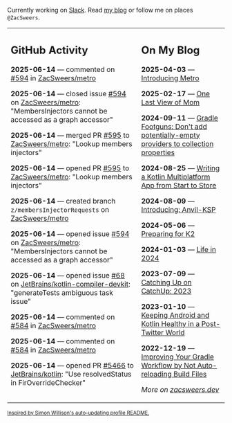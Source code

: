 Currently working on [Slack](https://slack.com/). Read [my blog](https://zacsweers.dev/) or follow me on places `@ZacSweers`.

<table><tr><td valign="top" width="60%">

## GitHub Activity
<!-- githubActivity starts -->
**2025-06-14** — commented on [#594](https://github.com/ZacSweers/metro/issues/594#issuecomment-2973420576) in [ZacSweers/metro](https://github.com/ZacSweers/metro)

**2025-06-14** — closed issue [#594](https://github.com/ZacSweers/metro/issues/594) on [ZacSweers/metro](https://github.com/ZacSweers/metro): "MembersInjectors cannot be accessed as a graph accessor"

**2025-06-14** — merged PR [#595](https://github.com/ZacSweers/metro/pull/595) to [ZacSweers/metro](https://github.com/ZacSweers/metro): "Lookup members injectors"

**2025-06-14** — opened PR [#595](https://github.com/ZacSweers/metro/pull/595) to [ZacSweers/metro](https://github.com/ZacSweers/metro): "Lookup members injectors"

**2025-06-14** — created branch `z/membersInjectorRequests` on [ZacSweers/metro](https://github.com/ZacSweers/metro)

**2025-06-14** — opened issue [#594](https://github.com/ZacSweers/metro/issues/594) on [ZacSweers/metro](https://github.com/ZacSweers/metro): "MembersInjectors cannot be accessed as a graph accessor"

**2025-06-14** — opened issue [#68](https://github.com/JetBrains/kotlin-compiler-devkit/issues/68) on [JetBrains/kotlin-compiler-devkit](https://github.com/JetBrains/kotlin-compiler-devkit): "generateTests ambiguous task issue"

**2025-06-14** — commented on [#584](https://github.com/ZacSweers/metro/pull/584#issuecomment-2973302567) in [ZacSweers/metro](https://github.com/ZacSweers/metro)

**2025-06-14** — commented on [#584](https://github.com/ZacSweers/metro/pull/584#issuecomment-2973300888) in [ZacSweers/metro](https://github.com/ZacSweers/metro)

**2025-06-14** — opened PR [#5466](https://github.com/JetBrains/kotlin/pull/5466) to [JetBrains/kotlin](https://github.com/JetBrains/kotlin): "Use resolvedStatus in FirOverrideChecker"
<!-- githubActivity ends -->
</td><td valign="top" width="40%">

## On My Blog
<!-- blog starts -->
**2025-04-03** — [Introducing Metro](https://www.zacsweers.dev/introducing-metro/)

**2025-02-17** — [One Last View of Mom](https://www.zacsweers.dev/one-last-view-of-mom/)

**2024-09-11** — [Gradle Footguns: Don't add potentially-empty providers to collection properties](https://www.zacsweers.dev/gradle-footgun-adding-empty-providers-to-collection-properties/)

**2024-08-25** — [Writing a Kotlin Multiplatform App from Start to Store](https://www.zacsweers.dev/writing-a-kotlin-multiplatform-app-from-start-to-store/)

**2024-08-09** — [Introducing: Anvil-KSP](https://www.zacsweers.dev/introducing-anvil-ksp/)

**2024-05-06** — [Preparing for K2](https://www.zacsweers.dev/preparing-for-k2/)

**2024-01-03** — [Life in 2024](https://www.zacsweers.dev/life-in-2024/)

**2023-07-09** — [Catching Up on CatchUp: 2023](https://www.zacsweers.dev/catching-up-on-catchup-2023/)

**2023-01-10** — [Keeping Android and Kotlin Healthy in a Post-Twitter World](https://www.zacsweers.dev/keeping-android-healthy/)

**2022-12-19** — [Improving Your Gradle Workflow by Not Auto-reloading Build Files](https://www.zacsweers.dev/improving-your-workflow-by-not-auto-reloading-build-files/)
<!-- blog ends -->
_More on [zacsweers.dev](https://zacsweers.dev/)_
</td></tr></table>

<sub><a href="https://simonwillison.net/2020/Jul/10/self-updating-profile-readme/">Inspired by Simon Willison's auto-updating profile README.</a></sub>